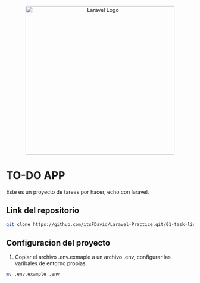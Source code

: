 <p align="center"><a href="https://laravel.com" target="_blank"><img src="https://raw.githubusercontent.com/laravel/art/master/logo-lockup/5%20SVG/2%20CMYK/1%20Full%20Color/laravel-logolockup-cmyk-red.svg" width="400" alt="Laravel Logo"></a></p>

# TO-DO APP

Este es un proyecto de tareas por hacer, echo con laravel.

## Link del repositorio

```bash
git clone https://github.com/itsFDavid/Laravel-Practice.git/01-task-list
```

## Configuracion del proyecto

1. Copiar el archivo .env.exmaple a un archivo .env, configurar las varibales de entorno propias

```bash
mv .env.example .env
```
